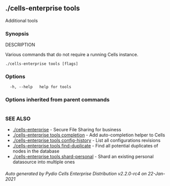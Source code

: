 ## ./cells-enterprise tools

Additional tools

### Synopsis


DESCRIPTION

  Various commands that do not require a running Cells instance.


```
./cells-enterprise tools [flags]
```

### Options

```
  -h, --help   help for tools
```

### Options inherited from parent commands

```
```

### SEE ALSO

* [./cells-enterprise](./cells-enterprise)	 - Secure File Sharing for business
* [./cells-enterprise tools completion](./cells-enterprise-tools-completion)	 - Add auto-completion helper to Cells
* [./cells-enterprise tools config-history](./cells-enterprise-tools-config-history)	 - List all configurations revisions
* [./cells-enterprise tools find-duplicate](./cells-enterprise-tools-find-duplicate)	 - Find all potential duplicates of nodes in the database
* [./cells-enterprise tools shard-personal](./cells-enterprise-tools-shard-personal)	 - Shard an existing personal datasource into multiple ones

###### Auto generated by Pydio Cells Enterprise Distribution v2.2.0-rc4 on 22-Jan-2021
